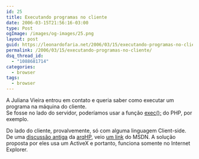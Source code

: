 ```yaml
---
id: 25
title: Executando programas no cliente
date: 2006-03-15T21:56:16-03:00
type: Post
ogImage: /images/og-images/25.png
layout: post
guid: https://leonardofaria.net/2006/03/15/executando-programas-no-cliente/
permalink: /2006/03/15/executando-programas-no-cliente/
dsq_thread_id:
  - "1088681714"
categories:
  - browser
tags:
  - browser
---
```

A Juliana Vieira entrou em contato e queria saber como executar um programa na máquina do cliente.  
Se fosse no lado do servidor, poderíamos usar a função [exec();](http://www.php.net/function.exec) do PHP, por exemplo. 

Do lado do cliente, provalvemente, só com alguma linguagem Client-side. De uma [discussão antiga](http://groups.google.com/group/arqhp/browse_thread/thread/9e64fe4592ff8bd6/7121ee4d0e03b7dc?q=lan+house&rnum=9#7121ee4d0e03b7dc) da [arqHP](http://groups.google.com/group/arqhp?lnk=lr), veio [um link](http://msdn.microsoft.com/library/default.asp?url=/library/en-us/script56/html/5593b353-ef4b-4c99-8ae1-f963bac48929.asp) do MSDN. A solução proposta por eles usa um ActiveX e portanto, funciona somente no Internet Explorer.
